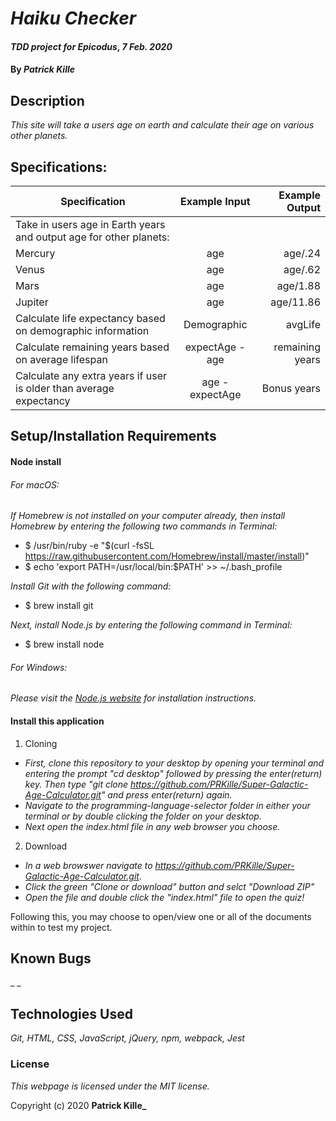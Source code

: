 # _Haiku Checker_

#### _TDD project for Epicodus_, _7 Feb. 2020_

#### By _**Patrick Kille**_

## Description

_This site will take a users age on earth and calculate their age on various other planets._

## Specifications:


| Specification | Example Input | Example Output |
| ------------- |:-------------:| -------------------:|
| Take in users age in Earth years and output age for other planets: |||
| Mercury | age | age/.24|
| Venus | age | age/.62 |
| Mars | age | age/1.88 |
| Jupiter | age | age/11.86 |
| Calculate life expectancy based on demographic information | Demographic | avgLife |
| Calculate remaining years based on average lifespan | expectAge - age | remaining years |
| Calculate any extra years if user is older than average expectancy | age - expectAge | Bonus years |

## Setup/Installation Requirements

#### Node install

###### For macOS:
_If Homebrew is not installed on your computer already, then install Homebrew by entering the following two commands in Terminal:_
* $ /usr/bin/ruby -e "$(curl -fsSL https://raw.githubusercontent.com/Homebrew/install/master/install)"
* $ echo 'export PATH=/usr/local/bin:$PATH' >> ~/.bash_profile

_Install Git with the following command:_
* $ brew install git

_Next, install Node.js by entering the following command in Terminal:_
* $ brew install node

###### For Windows:
_Please visit the [Node.js website](https://nodejs.org/en/download/) for installation instructions._


#### Install this application

1. Cloning
  * _First, clone this repository to your desktop by opening your terminal and entering the prompt "cd desktop" followed by pressing the enter(return) key. Then type "git clone https://github.com/PRKille/Super-Galactic-Age-Calculator.git" and press enter(return) again._
  * _Navigate to the programming-language-selector folder in either your terminal or by double clicking the folder on your desktop._
  * _Next open the index.html file in any web browser you choose._
2. Download
  * _In a web browswer navigate to https://github.com/PRKille/Super-Galactic-Age-Calculator.git._
  * _Click the green "Clone or download" button and selct "Download ZIP"_
  * _Open the file and double click the "index.html" file to open the quiz!_



Following this, you may choose to open/view one or all of the documents within to test my project.
## Known Bugs

_ _

## Technologies Used

_Git, HTML, CSS, JavaScript, jQuery, npm, webpack, Jest_

### License

*This webpage is licensed under the MIT license.*

Copyright (c) 2020 **Patrick Kille_**